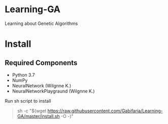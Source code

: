 # Learning-GA
Learning about Genetic Algorithms

# Install
## Required Components
- Python 3.7
- NumPy
- NeuralNetwork (Wilgnne K.)
- NeuralNetworkPlaygraund (Wilgnne K.)

Run sh script to install
> sh -c "$(wget https://raw.githubusercontent.com/Gabifaria/Learning-GA/master/install.sh -O -)"
